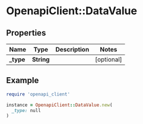 # OpenapiClient::DataValue

## Properties

| Name | Type | Description | Notes |
| ---- | ---- | ----------- | ----- |
| **_type** | **String** |  | [optional] |

## Example

```ruby
require 'openapi_client'

instance = OpenapiClient::DataValue.new(
  _type: null
)
```

